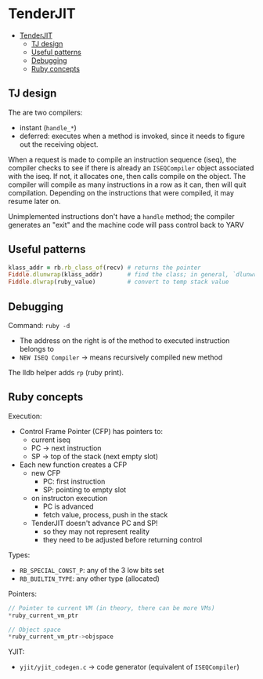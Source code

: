 # TenderJIT

- [TenderJIT](#tenderjit)
  - [TJ design](#tj-design)
  - [Useful patterns](#useful-patterns)
  - [Debugging](#debugging)
  - [Ruby concepts](#ruby-concepts)

## TJ design

The are two compilers:

- instant (`handle_*`)
- deferred: executes when a method is invoked, since it needs to figure out the receiving object.

When a request is made to compile an instruction sequence (iseq), the compiler checks to see if there is already an `ISEQCompiler` object associated with the iseq. If not, it allocates one, then calls compile on the object. The compiler will compile as many instructions in a row as it can, then will quit compilation. Depending on the instructions that were compiled, it may resume later on.

Unimplemented instructions don't have a `handle` method; the compiler generates an "exit" and the machine code will pass control back to YARV

## Useful patterns

```rb
klass_addr = rb.rb_class_of(recv) # returns the pointer
Fiddle.dlunwrap(klass_addr)       # find the class; in general, `dlunwrap` returns the object at the given address
Fiddle.dlwrap(ruby_value)         # convert to temp stack value
```

## Debugging

Command: `ruby -d`

- The address on the right  is of the method to executed instruction belongs to
- `NEW ISEQ Compiler` -> means recursively compiled new method

The lldb helper adds `rp` (ruby print).

## Ruby concepts

Execution:

- Control Frame Pointer (CFP) has pointers to:
  - current iseq
  - PC -> next instruction
  - SP -> top of the stack (next empty slot)
- Each new function creates a CFP
  - new CFP
    - PC: first instruction
    - SP: pointing to empty slot
  - on instructon execution
    - PC is advanced
    - fetch value, process, push in the stack
  - TenderJIT doesn't advance PC and SP!
    - so they may not represent reality
    - they need to be adjusted before returning control

Types:

- `RB_SPECIAL_CONST_P`: any of the 3 low bits set
- `RB_BUILTIN_TYPE`: any other type (allocated)

Pointers:

```c
// Pointer to current VM (in theory, there can be more VMs)
*ruby_current_vm_ptr

// Object space
*ruby_current_vm_ptr->objspace
```

YJIT:

- `yjit/yjit_codegen.c` -> code generator (equivalent of `ISEQCompiler`)
